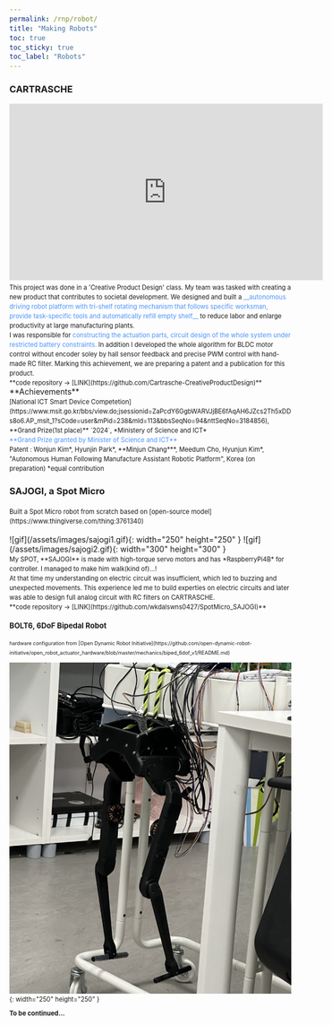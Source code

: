 ```yaml
---
permalink: /rnp/robot/
title: "Making Robots"
toc: true
toc_sticky: true
toc_label: "Robots"
---
```

### CARTRASCHE
<iframe width="560" height="315" src="https://www.youtube.com/embed/4_D-vN_osZ8?si=-ZHxmYW6tNzZhRvq" title="YouTube video player" frameborder="0" allow="accelerometer; autoplay; clipboard-write; encrypted-media; gyroscope; picture-in-picture; web-share" referrerpolicy="strict-origin-when-cross-origin" allowfullscreen></iframe>
<br>
<span style="font-size:0.8em;">
This project was done in a 'Creative Product Design' class. My team was tasked with creating a new product that contributes to societal development. We designed and built a <span style="color:#4993FE">__autonomous driving robot platform with tri-shelf rotating mechanism that follows specific worksman, provide task-specific tools and automatically refill empty shelf__</span> to reduce labor and enlarge productivity at large manufacturing plants. 
<br>
I was responsible for <span style="color:#4993FE">constructing the actuation parts, circuit design of the whole system under restricted battery constraints.</span> In addition I developed the whole algorithm for BLDC motor control without encoder soley by hall sensor feedback and precise PWM control with hand-made RC filter.
Marking this achievement, we are preparing a patent and a publication for this product.
<br>**code repository -> [LINK](https://github.com/Cartrasche-CreativeProductDesign)**</span>
<br>**Achievements**
<span style="font-size:0.8em;">
<br>[National ICT Smart Device Competetion](https://www.msit.go.kr/bbs/view.do;jsessionid=ZaPcdY6GgbWARVJjBE6fAqAH6JZcs2Th5xDDs8o6.AP_msit_1?sCode=user&mPid=238&mId=113&bbsSeqNo=94&nttSeqNo=3184856), **Grand Prize(1st place)** `2024`, *Ministery of Science and ICT*<br>
<span style="color:#4993FE">**Grand Prize granted by Minister of Science and ICT**</span>
<br> Patent : Wonjun Kim*, Hyunjin Park*, **Minjun Chang***, Meedum Cho, Hyunjun Kim*, "Autonomous Human Following Manufacture Assistant Robotic Platform", Korea (on preparation) *equal contribution
</span>

### SAJOGI, a Spot Micro
<span style="font-size:0.8em;">
Built a Spot Micro robot from scratch based on [open-source model](https://www.thingiverse.com/thing:3761340)
<br>
</span>
<br>
![gif](/assets/images/sajogi1.gif){: width="250" height="250" }
![gif](/assets/images/sajogi2.gif){: width="300" height="300" }
<br>
<span style="font-size:0.8em;">
My SPOT, **SAJOGI** is made with high-torque servo motors and has *RaspberryPi4B* for controller. I managed to make him walk(kind of)...!<br>
At that time my understanding on electric circuit was insufficient, which led to buzzing and unexpected movements. This experience led me to build experties on electric circuits and later was able to design full analog circuit with RC filters on CARTRASCHE.
<br>**code repository -> [LINK](https://github.com/wkdalswns0427/SpotMicro_SAJOGI)**
<br>

### BOLT6, 6DoF Bipedal Robot
<span style="font-size:0.8em;">
hardware configuration from [Open Dynamic Robot Initiative](https://github.com/open-dynamic-robot-initiative/open_robot_actuator_hardware/blob/master/mechanics/biped_6dof_v1/README.md)
<br>
</span>

![image](/assets/images/bolt6_img.jpeg){: width="250" height="250" }
<br>

**To be continued...**